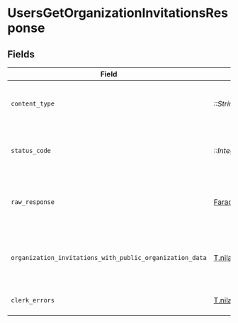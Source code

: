 # UsersGetOrganizationInvitationsResponse


## Fields

| Field                                                                                                                                                               | Type                                                                                                                                                                | Required                                                                                                                                                            | Description                                                                                                                                                         |
| ------------------------------------------------------------------------------------------------------------------------------------------------------------------- | ------------------------------------------------------------------------------------------------------------------------------------------------------------------- | ------------------------------------------------------------------------------------------------------------------------------------------------------------------- | ------------------------------------------------------------------------------------------------------------------------------------------------------------------- |
| `content_type`                                                                                                                                                      | *::String*                                                                                                                                                          | :heavy_check_mark:                                                                                                                                                  | HTTP response content type for this operation                                                                                                                       |
| `status_code`                                                                                                                                                       | *::Integer*                                                                                                                                                         | :heavy_check_mark:                                                                                                                                                  | HTTP response status code for this operation                                                                                                                        |
| `raw_response`                                                                                                                                                      | [Faraday::Response](https://www.rubydoc.info/gems/faraday/Faraday/Response)                                                                                         | :heavy_check_mark:                                                                                                                                                  | Raw HTTP response; suitable for custom response parsing                                                                                                             |
| `organization_invitations_with_public_organization_data`                                                                                                            | [T.nilable(::ClerkSDKBackend::Shared::OrganizationInvitationsWithPublicOrganizationData)](../../models/shared/organizationinvitationswithpublicorganizationdata.md) | :heavy_minus_sign:                                                                                                                                                  | A list of organization invitations with public organization data                                                                                                    |
| `clerk_errors`                                                                                                                                                      | [T.nilable(::ClerkSDKBackend::Shared::ClerkErrors)](../../models/shared/clerkerrors.md)                                                                             | :heavy_minus_sign:                                                                                                                                                  | Request was not successful                                                                                                                                          |